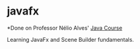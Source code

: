 # javafx

*Done on Professor Nélio Alves' <a href ="https://www.udemy.com/course/java-curso-completo/"> Java Course </a>

Learning JavaFx and Scene Builder fundamentals.
